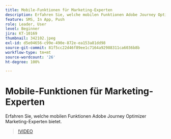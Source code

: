 ```yaml
---
title: Mobile-Funktionen für Marketing-Experten
description: Erfahren Sie, welche mobilen Funktionen Adobe Journey Optimizer Marketing-Experten bietet.
feature: SMS, In App, Push
role: Leader, User
level: Beginner
jira: KT-10169
thumbnail: 342102.jpeg
exl-id: d5e04656-c99e-490e-872e-ea153a81dd98
source-git-commit: 81f5cc22d46f89ee1c7164a92988311ca6036b8b
workflow-type: tm+mt
source-wordcount: '26'
ht-degree: 100%

---
```


# Mobile-Funktionen für Marketing-Experten

Erfahren Sie, welche mobilen Funktionen Adobe Journey Optimizer Marketing-Experten bietet.

>[!VIDEO](https://video.tv.adobe.com/v/342102?quality=12&learn=on)
